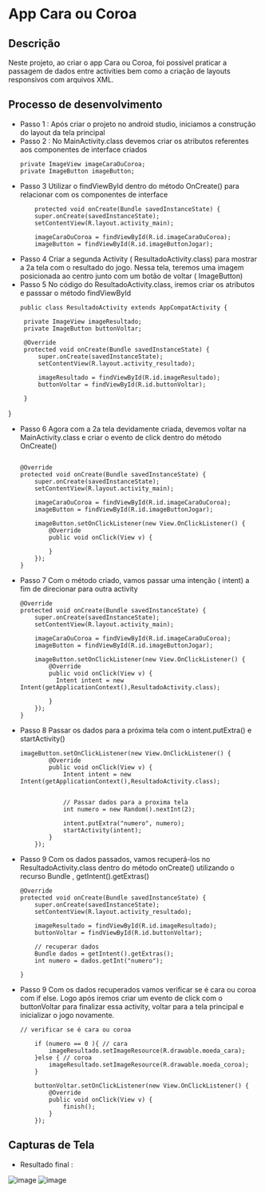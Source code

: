 # App Cara ou Coroa

## Descrição
Neste projeto, ao criar o app Cara ou Coroa, foi possivel praticar a passagem de dados entre activities bem como a criação de layouts responsivos com arquivos XML. 

## Processo de desenvolvimento

- Passo 1 : Após criar o projeto no android studio, iniciamos a construção do layout da tela principal
- Passo 2 : No MainActivity.class devemos criar os atributos referentes aos componentes de interface criados
    ```
    private ImageView imageCaraOuCoroa;
    private ImageButton imageButton;
    
- Passo 3 Utilizar o findViewById dentro do método OnCreate() para relacionar com os componentes de interface
    ```
        protected void onCreate(Bundle savedInstanceState) {
        super.onCreate(savedInstanceState);
        setContentView(R.layout.activity_main);

        imageCaraOuCoroa = findViewById(R.id.imageCaraOuCoroa);
        imageButton = findViewById(R.id.imageButtonJogar);

- Passo 4 Criar a segunda Activity ( ResultadoActivity.class) para mostrar a 2a tela com o resultado do jogo. Nessa tela, teremos uma imagem posicionada ao centro junto com um botão de voltar ( ImageButton)
- Passo 5 No código do ResultadoActivity.class, iremos criar os atributos e passsar o método findViewById
   ```
   public class ResultadoActivity extends AppCompatActivity {

    private ImageView imageResultado;
    private ImageButton buttonVoltar;

    @Override
    protected void onCreate(Bundle savedInstanceState) {
        super.onCreate(savedInstanceState);
        setContentView(R.layout.activity_resultado);

        imageResultado = findViewById(R.id.imageResultado);
        buttonVoltar = findViewById(R.id.buttonVoltar);
        
    }
}

- Passo 6  Agora com a 2a tela devidamente criada, devemos voltar na MainActivity.class e criar o evento de click dentro do método OnCreate()
    ```
    
    @Override
    protected void onCreate(Bundle savedInstanceState) {
        super.onCreate(savedInstanceState);
        setContentView(R.layout.activity_main);

        imageCaraOuCoroa = findViewById(R.id.imageCaraOuCoroa);
        imageButton = findViewById(R.id.imageButtonJogar);

        imageButton.setOnClickListener(new View.OnClickListener() {
            @Override
            public void onClick(View v) {
  
            }
        });
    }
    
- Passo 7 Com o método criado, vamos passar uma intenção ( intent) a fim de direcionar para outra activity
    ```
    @Override
    protected void onCreate(Bundle savedInstanceState) {
        super.onCreate(savedInstanceState);
        setContentView(R.layout.activity_main);

        imageCaraOuCoroa = findViewById(R.id.imageCaraOuCoroa);
        imageButton = findViewById(R.id.imageButtonJogar);

        imageButton.setOnClickListener(new View.OnClickListener() {
            @Override
            public void onClick(View v) {
              Intent intent = new Intent(getApplicationContext(),ResultadoActivity.class);

            }
        });
    }
   
- Passo 8 Passar os dados para a próxima tela com o intent.putExtra() e startActivity()
    ```
    imageButton.setOnClickListener(new View.OnClickListener() {
            @Override
            public void onClick(View v) {
                Intent intent = new Intent(getApplicationContext(),ResultadoActivity.class);


                // Passar dados para a proxima tela
                int numero = new Random().nextInt(2);

                intent.putExtra("numero", numero);
                startActivity(intent);
            }
        });
    
- Passo 9 Com os dados passados, vamos recuperá-los no ResultadoActivity.class dentro do método onCreate() utilizando o recurso Bundle , getIntent().getExtras()
    ```
    @Override
    protected void onCreate(Bundle savedInstanceState) {
        super.onCreate(savedInstanceState);
        setContentView(R.layout.activity_resultado);

        imageResultado = findViewById(R.id.imageResultado);
        buttonVoltar = findViewById(R.id.buttonVoltar);

        // recuperar dados
        Bundle dados = getIntent().getExtras();
        int numero = dados.getInt("numero");
    
    }
    
- Passo 9 Com os dados recuperados vamos verificar se é cara ou coroa com if else. Logo após iremos criar um evento de click com o buttonVoltar para finalizar essa activity, voltar para a tela principal e inicializar o jogo novamente.
    ```
    // verificar se é cara ou coroa

        if (numero == 0 ){ // cara
            imageResultado.setImageResource(R.drawable.moeda_cara);
        }else { // coroa
            imageResultado.setImageResource(R.drawable.moeda_coroa);
        }

        buttonVoltar.setOnClickListener(new View.OnClickListener() {
            @Override
            public void onClick(View v) {
                finish();
            }
        });
    
## Capturas de Tela

- Resultado final :
  
![image](https://github.com/AnnaKarolineNunes/caraOuCoroa/assets/101477642/057226d7-5429-468e-8270-9b1daba6e933)
![image](https://github.com/AnnaKarolineNunes/caraOuCoroa/assets/101477642/8a1d3470-cbed-4911-96db-cb42096f8d9b)
    






    
